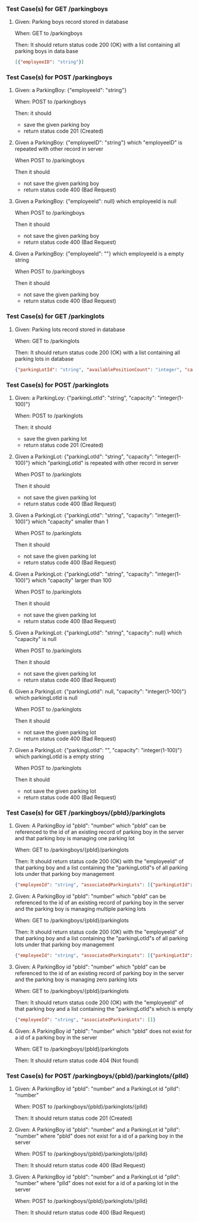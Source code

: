 ### Test Case(s) for GET /parkingboys
1.  Given: Parking boys record stored in database

    When: GET to /parkingboys
    
    Then: It should return status code 200 (OK) with a list containing all parking boys in data base
    ```JSON
    [{"employeeID": "string"}]
    ```

### Test Case(s) for POST /parkingboys
1. Given: a ParkingBoy: {"employeeId": "string"}

    When: POST to /parkingboys
    
    Then: it should 
    
    * save the given parking boy
    * return status code 201 (Created)

2. Given a ParkingBoy: {"employeeID": "string"} which "employeeID" is repeated with other record in server

    When POST to /parkingboys
    
    Then it should 
    
    * not save the given parking boy
    * return status code 400 (Bad Request)

3. Given a ParkingBoy: {"employeeId": null} which employeeId is null

    When POST to /parkingboys
    
    Then it should 
    
    * not save the given parking boy
    * return status code 400 (Bad Request)

4. Given a ParkingBoy: {"employeeId": ""} which employeeId is a empty string

    When POST to /parkingboys
    
    Then it should 
    
    * not save the given parking boy
    * return status code 400 (Bad Request)
    
### Test Case(s) for GET /parkinglots
1.  Given: Parking lots record stored in database

    When: GET to /parkinglots
    
    Then: It should return status code 200 (OK) with a list containing all parking lots in database
    ```JSON
    {"parkingLotId": "string", "availablePositionCount": "integer", "capacity": "integer(1-100)"}
    ```

### Test Case(s) for POST /parkinglots
1. Given: a ParkingLoy: {"parkingLotId": "string", "capacity": "integer(1-100)"}

    When: POST to /parkinglots
    
    Then: it should 
    
    * save the given parking lot
    * return status code 201 (Created)

2. Given a ParkingLot: {"parkingLotId": "string", "capacity": "integer(1-100)"} which "parkingLotId" is repeated with other record in server

    When POST to /parkinglots
    
    Then it should 
    
    * not save the given parking lot
    * return status code 400 (Bad Request)

3. Given a ParkingLot: {"parkingLotId": "string", "capacity": "integer(1-100)"} which "capacity" smaller than 1

    When POST to /parkinglots
    
    Then it should 
    
    * not save the given parking lot
    * return status code 400 (Bad Request)

4. Given a ParkingLot: {"parkingLotId": "string", "capacity": "integer(1-100)"} which "capacity" larger than 100

    When POST to /parkinglots
    
    Then it should 
    
    * not save the given parking lot
    * return status code 400 (Bad Request)

5. Given a ParkingLot: {"parkingLotId": "string", "capacity": null} which "capacity" is null

    When POST to /parkinglots
    
    Then it should 
    
    * not save the given parking lot
    * return status code 400 (Bad Request)

6. Given a ParkingLot: {"parkingLotId": null, "capacity": "integer(1-100)"} which parkingLotId is null

    When POST to /parkinglots
    
    Then it should 
    
    * not save the given parking lot
    * return status code 400 (Bad Request)

7. Given a ParkingLot: {"parkingLotId": "", "capacity": "integer(1-100)"} which parkingLotId is a empty string

    When POST to /parkinglots
    
    Then it should 
    
    * not save the given parking lot
    * return status code 400 (Bad Request)

### Test Case(s) for GET /parkingboys/{pbId}/parkinglots
1.  Given: A ParkingBoy id "pbId": "number" which "pbId" can be referenced to the id of an existing record of parking boy in the server and that parking boy is managing one parking lot

    When: GET to /parkingboys/{pbId}/parkinglots
    
    Then: It should return status code 200 (OK) with the "employeeId" of that parking boy and a list containing the "parkingLotId"s of all parking lots under that parking boy management
    ```JSON
    {"employeeId": "string", "associatedParkingLots": [{"parkingLotId": "string"}]}
    ```

2.  Given: A ParkingBoy id "pbId": "number" which "pbId" can be referenced to the id of an existing record of parking boy in the server and the parking boy is managing multiple parking lots

    When: GET to /parkingboys/{pbId}/parkinglots
    
    Then: It should return status code 200 (OK) with the "employeeId" of that parking boy and a list containing the "parkingLotId"s of all parking lots under that parking boy management
    ```JSON
    {"employeeId": "string", "associatedParkingLots": [{"parkingLotId": "string"}]}
    ```

3.  Given: A ParkingBoy id "pbId": "number" which "pbId" can be referenced to the id of an existing record of parking boy in the server and the parking boy is managing zero parking lots

    When: GET to /parkingboys/{pbId}/parkinglots
    
    Then: It should return status code 200 (OK) with the "employeeId" of that parking boy and a list containing the "parkingLotId"s which is empty
    ```JSON
    {"employeeId": "string", "associatedParkingLots": []}
    ```

4.  Given: A ParkingBoy id "pbId": "number" which "pbId" does not exist for a id of a parking boy in the server

    When: GET to /parkingboys/{pbId}/parkinglots
    
    Then: It should return status code 404 (Not found)

### Test Case(s) for POST /parkingboys/{pbId}/parkinglots/{plId}
1.  Given: A ParkingBoy id "pbId": "number" and a ParkingLot id "plId": "number"

    When: POST to /parkingboys/{pbId}/parkinglots/{plId}
    
    Then: It should return status code 201 (Created)

2.  Given: A ParkingBoy id "pbId": "number" and a ParkingLot id "plId": "number" where "pbId" does not exist for a id of a parking boy in the server

    When: POST to /parkingboys/{pbId}/parkinglots/{plId}
    
    Then: It should return status code 400 (Bad Request)

3.  Given: A ParkingBoy id "pbId": "number" and a ParkingLot id "plId": "number" where "plId" does not exist for a id of a parking lot in the server

    When: POST to /parkingboys/{pbId}/parkinglots/{plId}
    
    Then: It should return status code 400 (Bad Request)
